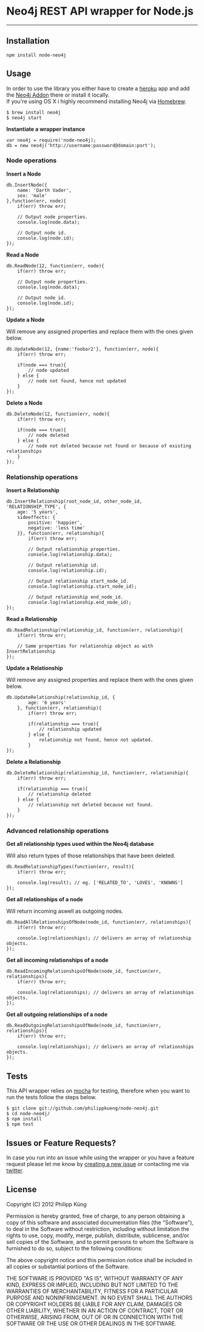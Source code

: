 # Neo4j REST API wrapper for Node.js

---

## Installation

    npm install node-neo4j

## Usage

In order to use the library you either have to create a [heroku](http://www.heroku.com/) app and add the [Neo4j Addon](https://addons.heroku.com/neo4j) there or install it locally.<br/>If you're using OS X i highly recommend installing Neo4j via [Homebrew](http://mxcl.github.com/homebrew/).

    $ brew install neo4j
    $ neo4j start

**Instantiate a wrapper instance**

    var neo4j = require('node-neo4j);
    db = new neo4j('http://username:password@domain:port');


### Node operations
        
**Insert a Node**

    db.InsertNode({
        name: 'Darth Vader',
        sex: 'male'
    },function(err, node){
        if(err) throw err;
        
        // Output node properties.
        console.log(node.data);
        
        // Output node id.
        console.log(node.id);
    });

**Read a Node**

    db.ReadNode(12, function(err, node){
        if(err) throw err;
    
        // Output node properties.
        console.log(node.data);
       
        // Output node id.
        console.log(node.id);
    });

**Update a Node**

Will remove any assigned properties and replace them with the ones given below.

    db.UpdateNode(12, {name:'foobar2'}, function(err, node){
        if(err) throw err;

        if(node === true){
            // node updated
        } else {
            // node not found, hence not updated
        }
    });
        
**Delete a Node**

    db.DeleteNode(12, function(err, node){
        if(err) throw err;
       
        if(node === true){
            // node deleted
        } else {
            // node not deleted because not found or because of existing relationships
        }
    });


### Relationship operations

**Insert a Relationship**

    db.InsertRelationship(root_node_id, other_node_id, 'RELATIONSHIP_TYPE', {
        age: '5 years',
        sideeffects: {
            positive: 'happier',
            negative: 'less time'
        }}, function(err, relationship){
            if(err) throw err;

            // Output relationship properties.
            console.log(relationship.data);

            // Output relationship id.
            console.log(relationship.id);

            // Output relationship start_node_id.
            console.log(relationship.start_node_id);

            // Output relationship end_node_id.
            console.log(relationship.end_node_id);
    });

**Read a Relationship**

    db.ReadRelationship(relationship_id, function(err, relationship){
        if(err) throw err;

        // Same properties for relationship object as with InsertRelationship
    });

**Update a Relationship**

Will remove any assigned properties and replace them with the ones given below.

    db.UpdateRelationship(relationship_id, {
            age: '6 years'
        }, function(err, relationship){
            if(err) throw err;

            if(relationship === true){
                // relationship updated
            } else {
                relationship not found, hence not updated.
            }
    });

**Delete a Relationship**

    db.DeleteRelationship(relationship_id, function(err, relationship){
        if(err) throw err;

        if(relationship === true){
            // relationship deleted
        } else {
            // relationship not deleted because not found.
        }
    });


### Advanced relationship operations

**Get all relationship types used within the Neo4j database**

Will also return types of those relationships that have been deleted.

    db.ReadRelationshipTypes(function(err, result){
        if(err) throw err;

        console.log(result); // eg. ['RELATED_TO', 'LOVES', 'KNOWNS']
    });

**Get all relationships of a node**

Will return incoming aswell as outgoing nodes.

    db.ReadAllRelationshipsOfNode(node_id, function(err, relationships){
        if(err) throw err;

        console.log(relationships); // delivers an array of relationship objects.
    });

**Get all incoming relationships of a node**

    db.ReadIncomingRelationshipsOfNode(node_id, function(err, relationships){
        if(err) throw err;

        console.log(relationships); // delivers an array of relationships objects.
    });

**Get all outgoing relationships of a node**

    db.ReadOutgoingRelationshipsOfNode(node_id, function(err, relationships){
        if(err) throw err;

        console.log(relationships); // delivers an array of relationships objects.
    });

## Tests

This API wrapper relies on [mocha](https://github.com/visionmedia/mocha) for testing, therefore when you want to run the tests follow the steps below.

    $ git clone git://github.com/philippkueng/node-neo4j.git
    $ cd node-neo4j/
    $ npm install
    $ npm test

## Issues or Feature Requests?

In case you run into an issue while using the wrapper or you have a feature request please let me know by [creating a new issue](https://github.com/philippkueng/node-neo4j/issues) or contacting me via [twitter](https://twitter.com/philippkueng).

## License

Copyright (C) 2012 Philipp Küng

Permission is hereby granted, free of charge, to any person obtaining a copy of this software and associated documentation files (the "Software"), to deal in the Software without restriction, including without limitation the rights to use, copy, modify, merge, publish, distribute, sublicense, and/or sell copies of the Software, and to permit persons to whom the Software is furnished to do so, subject to the following conditions:

The above copyright notice and this permission notice shall be included in all copies or substantial portions of the Software.

THE SOFTWARE IS PROVIDED "AS IS", WITHOUT WARRANTY OF ANY KIND, EXPRESS OR IMPLIED, INCLUDING BUT NOT LIMITED TO THE WARRANTIES OF MERCHANTABILITY, FITNESS FOR A PARTICULAR PURPOSE AND NONINFRINGEMENT. IN NO EVENT SHALL THE AUTHORS OR COPYRIGHT HOLDERS BE LIABLE FOR ANY CLAIM, DAMAGES OR OTHER LIABILITY, WHETHER IN AN ACTION OF CONTRACT, TORT OR OTHERWISE, ARISING FROM, OUT OF OR IN CONNECTION WITH THE SOFTWARE OR THE USE OR OTHER DEALINGS IN THE SOFTWARE.